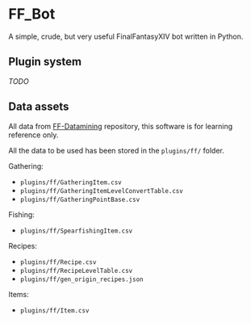 # FF_Bot

A simple, crude, but very useful FinalFantasyXIV bot written in Python.

## Plugin system

_TODO_

## Data assets

All data from [FF-Datamining](https://github.com/AinaSnow/FFXIV-Datamining) repository, this software is for learning reference only.

All the data to be used has been stored in the `plugins/ff/` folder.

Gathering:

- `plugins/ff/GatheringItem.csv`
- `plugins/ff/GatheringItemLevelConvertTable.csv`
- `plugins/ff/GatheringPointBase.csv`

Fishing:

- `plugins/ff/SpearfishingItem.csv`

Recipes:

- `plugins/ff/Recipe.csv`
- `plugins/ff/RecipeLevelTable.csv`
- `plugins/ff/gen_origin_recipes.json`

Items:

- `plugins/ff/Item.csv`
